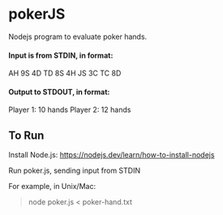 # pokerJS

Nodejs program to evaluate poker hands. 

#### Input is from STDIN, in format: 

AH 9S 4D TD 8S 4H JS 3C TC 8D


#### Output to STDOUT, in format:

Player 1: 10 hands
Player 2: 12 hands

## To Run

Install Node.js:
https://nodejs.dev/learn/how-to-install-nodejs

Run poker.js, sending input from STDIN



For example, in Unix/Mac:

>node poker.js < poker-hand.txt
